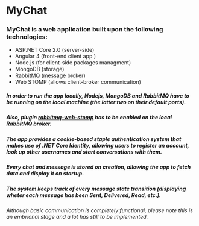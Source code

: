 # MyChat 
### MyChat is a web application built upon the following technologies:

 * ASP.NET Core 2.0 (server-side)
 * Angular 4 (front-end client app )
 * Node.js (for client-side packages managment)
 * MongoDB (storage)
 * RabbitMQ (message broker)
 * Web STOMP (allows client-broker communication)

##### In order to run the app locally, Nodejs, MongoDB and RabbitMQ have to be running on the local machine (the latter two on their default ports).
##### Also, plugin [rabbitmq-web-stomp](https://www.rabbitmq.com/web-stomp.html) has to be enabled on the local RabbitMQ broker.

##### The app provides a cookie-based staple authentication system that makes use of .NET Core Identity, allowing users to register an account, look up other usernames and start conversations with them.
##### Every chat and message is stored on creation, allowing the app to fetch data and display it on startup. 

##### The system keeps track of every message state transition (displaying wheter each message has been Sent, Delivered, Read, etc.). 

###### Although basic communication is completely functional, please note this is an embrional stage and a lot has still to be implemented.
